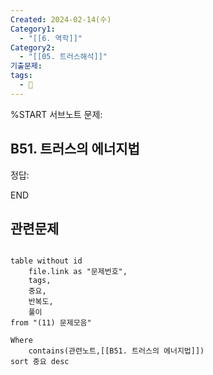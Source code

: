 ```yaml
---
Created: 2024-02-14(수)
Category1:
  - "[[6. 역학]]"
Category2:
  - "[[05. 트러스해석]]"
기출문제: 
tags:
  - 🧮
---
```


%START
서브노트
문제:  
## B51. 트러스의 에너지법 






정답: 



END

## 관련문제
```dataview

table without id
	file.link as "문제번호",
	tags,
	중요,
	반복도,
	풀이
from "(11) 문제모음"

Where
	contains(관련노트,[[B51. 트러스의 에너지법]])
sort 중요 desc

```